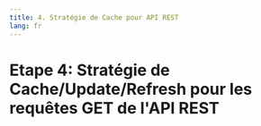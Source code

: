 ```yaml
---
title: 4. Stratégie de Cache pour API REST
lang: fr
---
```


# Etape 4: Stratégie de Cache/Update/Refresh pour les requêtes GET de l'API REST